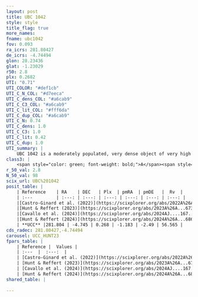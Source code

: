 ```yaml
---
layout: post
title: UBC 1042
style: style
title_flag: true
more_names: 
fname: ubc1042
fov: 0.093
ra_icrs: 281.80427
de_icrs: -4.74494
glon: 28.23436
glat: -1.23029
r50: 2.8
plx: 0.2682
UTI: "0.71"
UTI_COLOR: "#def1cb"
UTI_C_N_COL: "#d7eeca"
UTI_C_dens_COL: "#a6cab9"
UTI_C_C3_COL: "#a6cab9"
UTI_C_lit_COL: "#fff6da"
UTI_C_dup_COL: "#a6cab9"
UTI_C_N: 0.74
UTI_C_dens: 1.0
UTI_C_C3: 1.0
UTI_C_lit: 0.42
UTI_C_dup: 1.0
UTI_summary: |
    UBC 1042 is a moderately populated, very dense object of very high C3 quality. It was recently reported in the literature.
class3: |
    <span style="color: green; font-weight: bold;">A</span><span style="color: green; font-weight: bold;">A</span>
r_50_val: 2.8
N_50_val: 98
scix_url: UBC%201042
posit_table: |
    | Reference    | RA    | DEC   | Plx  | pmRA  | pmDE   |  Rv  |
    | :---         | :---: | :---: | :---: | :---: | :---: | :---: |
    |[Castro-Ginard et al. (2022)](https://scixplorer.org/abs/2022A%26A...661A.118C) | 281.8 | -4.74 | 0.26 | -1.17 | -2.49 | -- |
    |[Hunt & Reffert (2023)](https://scixplorer.org/abs/2023A%26A...673A.114H) | 281.818 | -4.743 | 0.261 | -1.168 | -2.5 | 55.499 |
    |[Cavallo et al. (2024)](https://scixplorer.org/abs/2024AJ....167...12C) | 281.796 | -4.739 | 0.261 | -- | -- | -- |
    |[Hunt & Reffert (2024)](https://scixplorer.org/abs/2024A%26A...686A..42H) | 281.818 | -4.743 | 0.261 | -1.168 | -2.5 | 55.499 |
    | **UCC** |281.804 | -4.745 | 0.268 | -1.183 | -2.49 | 56.565 | 
cds_radec: 281.80427,-4.74494
carousel: UCC_HUNT23
fpars_table: |
    | Reference |  Values |
    | :---  |  :---:  |
    | [Castro-Ginard et al. (2022)](https://scixplorer.org/abs/2022A%26A...661A.118C) | `AV=2.298, Dist=4143, logAge=8.061` |
    | [Hunt & Reffert (2023)](https://scixplorer.org/abs/2023A%26A...673A.114H) | `AV50=2.952, diffAV50=2.339, MOD50=12.764, logAge50=8.073` |
    | [Cavallo et al. (2024)](https://scixplorer.org/abs/2024AJ....167...12C) | `AV50=2.63, dMod50=12.54, logAge50=8.43, [Fe/H]50=0.09` |
    | [Hunt & Reffert (2024)](https://scixplorer.org/abs/2024A%26A...686A..42H) | `MassJ=1352.87` |
shared_table: |
    
---
```

